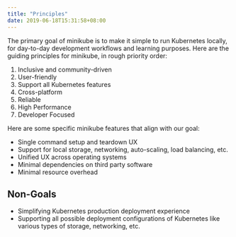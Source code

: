 ```yaml
---
title: "Principles"
date: 2019-06-18T15:31:58+08:00
---
```


The primary goal of minikube is to make it simple to run Kubernetes locally, for day-to-day development workflows and learning purposes. Here are the guiding principles for minikube, in rough priority order:

1.  Inclusive and community-driven
1.  User-friendly
1.  Support all Kubernetes features
1.  Cross-platform
1.  Reliable
1.  High Performance
1.  Developer Focused

Here are some specific minikube features that align with our goal:

* Single command setup and teardown UX
* Support for local storage, networking, auto-scaling, load balancing, etc.
* Unified UX across operating systems
* Minimal dependencies on third party software
* Minimal resource overhead

## Non-Goals

* Simplifying Kubernetes production deployment experience
* Supporting all possible deployment configurations of Kubernetes like various types of storage, networking, etc.
